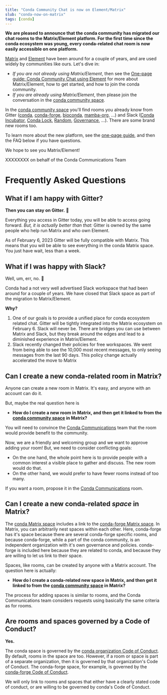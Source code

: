 ```yaml
---
title: "Conda Community Chat is now on Element/Matrix"
slub: "conda-now-on-matrix"
tags: [conda]
---
```


**We are pleased to announce that the conda community has migrated our chat rooms to the Matrix/Element platform.  For the first time since the conda ecosystem was young, every conda-related chat room is now easily accessible on one platform.**

[Matrix](https://matrix.org/) and [Element](https://element.io/) have been around for a couple of years, and are used widely by communities like ours.  Let's dive in:

* *If you are not already using Matrix/Element*, then see the [One-page guide: Conda Community Chat using Element](https://conda.discourse.group/t/one-page-guide-conda-community-chat-using-element/173) for more about Matrix/Element, how to get started, and how to join the conda community.
* *If you are already using Matrix/Element*, then please join the conversation in the [conda community space](https://app.element.io/#/room/#conda:matrix.org).

In the [conda community space](https://app.element.io/#/room/#conda:matrix.org) you'll find rooms you already know from Gitter ([conda](https://app.element.io/#/room/#conda_conda:gitter.im), [conda-forge](https://app.element.io/#/room/#conda-forge:matrix.org), [bioconda](https://app.element.io/#/room/#bioconda_Lobby:gitter.im), [mamba-org](https://app.element.io/#/room/#mamba-org_Lobby:gitter.im), ...) and Slack ([Conda Incubator](https://app.element.io/#/room/#conda-incubator:matrix.org), [Conda Lock](https://app.element.io/#/room/#conda-lock:matrix.org), [Random](https://app.element.io/#/room/#conda-random:matrix.org), [Governance](https://app.element.io/#/room/#conda-governance:matrix.org), ...).  There are some brand new rooms too.

To learn more about the new platform, see the [one-page guide](https://conda.discourse.group/t/one-page-guide-conda-community-chat-using-element/173), and then the FAQ below if you have questions.

We hope to see you Matrix/Element!

XXXXXXXX on behalf of the Conda Communications Team

# Frequently Asked Questions

## What if I am happy with Gitter?

**Then you can stay on Gitter.** 🙂

Everything you access in Gitter today, you will be able to access going forward.  *But, it is actually better than that:* Gitter is owned by the same people who help run Matrix and who own Element.

As of February 6, 2023 Gitter will be fully compatible with Matrix.  This means that you will be able to see everything in the conda Matrix space.  You just have wait, less than a week.

## What if I was happy with Slack?

Well, um, err, no. 🙁

Conda had a not very well advertised Slack workspace that had been around for a couple of years.  We have closed that Slack space as part of the migration to Matrix/Element.

**Why?**

1. One of our goals is to provide a unified place for conda ecosystem related chat.  Gitter will be tightly integrated into the Matrix ecosystem on February 6.  Slack will never be.  There are bridges you can use between Matrix and Slack, but they break around the edges and lead to a diminished experience in Matrix/Element.
1. Slack recently changed their policies for free workspaces.  We went from being able to see the 10,000 most recent messages, to only seeing messages from the last 90 days.  This policy change actually accelerated the move to Matrix

## Can I create a new conda-related room in Matrix?

Anyone can create a new room in Matrix.  It's easy, and anyone with an account can do it.

But, maybe the real question here is

*  **How do I create a new room in Matrix, and then get it linked to from the [conda community space](https://app.element.io/#/room/#conda:matrix.org) in Matrix?**

You will need to convince the [Conda Communications](https://app.element.io/#/room/#conda-communications:matrix.org) team that the room would provide benefit to the community.

Now, we are a friendly and welcoming group and we want to approve adding your room!  But, we need to consider conflicting goals:

* On the one hand, the whole point here is to provide people with a common interest a visible place to gather and discuss.  The new room would do that.
* On the other hand, we would prefer to have fewer rooms instead of too many.

If you want a room, propose it in the [Conda Communications](https://app.element.io/#/room/#conda-communications:matrix.org) room.

## Can I create a new conda-related *space* in Matrix?

The [conda Matrix space](https://app.element.io/#/room/#conda:matrix.org) includes a link to the [conda-forge Matrix space](https://app.element.io/#/room/#conda-forge-space:matrix.org).  In Matrix, you can arbitrarily nest spaces within each other.  Here, conda-forge has it's space because there are several conda-forge specific rooms, and because conda-forge, while a part of the conda community, is an independent organization with it's own governance and policies.  conda-forge is included here because they are related to conda, and because they are willing to let us link to their space.

Spaces, like rooms, can be created by anyone with a Matrix account.  The question here is actually:

*  **How do I create a conda-related new space in Matrix, and then get it linked to from the [conda community space](https://app.element.io/#/room/#conda:matrix.org) in Matrix?**

The process for adding spaces is similar to rooms, and the Conda Communications team considers requests using basically the same criteria as for rooms.

## Are rooms and spaces governed by a Code of Conduct?

**Yes.**

The conda space is governed by the [conda organization Code of Conduct](https://github.com/conda-incubator/governance/blob/main/CODE_OF_CONDUCT.md).  By default, rooms in the space are too.  However, if a room or space is part of a separate organization, then it is governed by that organization's Code of Conduct.  The conda-forge space, for example, is governed by the [conda-forge Code of Conduct](https://conda-forge.org/docs/orga/governance.html).

We will only link to rooms and spaces that either have a clearly stated code of conduct, or are willing to be governed by conda's Code of Conduct.